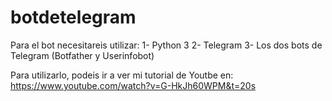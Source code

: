 # botdetelegram

Para el bot necesitareis utilizar:
1- Python 3
2- Telegram
3- Los dos bots de Telegram (Botfather y Userinfobot)

Para utilizarlo, podeis ir a ver mi tutorial de Youtbe en: https://www.youtube.com/watch?v=G-HkJh60WPM&t=20s
